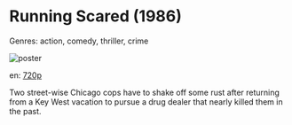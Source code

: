 # Running Scared (1986)

Genres: action, comedy, thriller, crime

![poster](http://image.tmdb.org/t/p/w500/2LoovCuL3mP7deokeMlqtZRMq1v.jpg)

en:
  [720p](magnet:?xt=urn:btih:537A1AC3ECEDD4ECB567BDE6A54C4D5FC321EF68&tr=udp://glotorrents.pw:6969/announce&tr=udp://tracker.opentrackr.org:1337/announce&tr=udp://torrent.gresille.org:80/announce&tr=udp://tracker.openbittorrent.com:80&tr=udp://tracker.coppersurfer.tk:6969&tr=udp://tracker.leechers-paradise.org:6969&tr=udp://p4p.arenabg.ch:1337&tr=udp://tracker.internetwarriors.net:1337)
  


Two street-wise Chicago cops have to shake off some rust after returning from a Key West vacation to pursue a drug dealer that nearly killed them in the past.